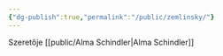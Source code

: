 ```yaml
---
{"dg-publish":true,"permalink":"/public/zemlinsky/"}
---
```


Szeretője [[public/Alma Schindler\|Alma Schindler]]